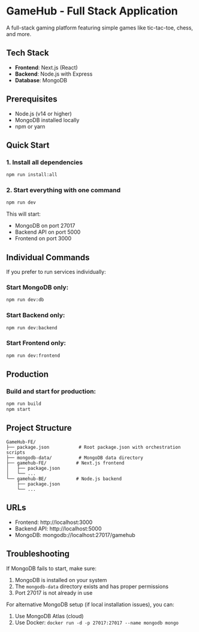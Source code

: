 # GameHub - Full Stack Application

A full-stack gaming platform featuring simple games like tic-tac-toe, chess, and more.

## Tech Stack
- **Frontend**: Next.js (React)
- **Backend**: Node.js with Express
- **Database**: MongoDB

## Prerequisites
- Node.js (v14 or higher)
- MongoDB installed locally
- npm or yarn

## Quick Start

### 1. Install all dependencies
```bash
npm run install:all
```

### 2. Start everything with one command
```bash
npm run dev
```

This will start:
- MongoDB on port 27017
- Backend API on port 5000
- Frontend on port 3000

## Individual Commands

If you prefer to run services individually:

### Start MongoDB only:
```bash
npm run dev:db
```

### Start Backend only:
```bash
npm run dev:backend
```

### Start Frontend only:
```bash
npm run dev:frontend
```

## Production

### Build and start for production:
```bash
npm run build
npm start
```

## Project Structure

```
GameHub-FE/
├── package.json           # Root package.json with orchestration scripts
├── mongodb-data/          # MongoDB data directory
├── gamehub-FE/           # Next.js frontend
│   ├── package.json
│   └── ...
└── gamehub-BE/           # Node.js backend
    ├── package.json
    └── ...
```

## URLs
- Frontend: http://localhost:3000
- Backend API: http://localhost:5000
- MongoDB: mongodb://localhost:27017/gamehub

## Troubleshooting

If MongoDB fails to start, make sure:
1. MongoDB is installed on your system
2. The `mongodb-data` directory exists and has proper permissions
3. Port 27017 is not already in use

For alternative MongoDB setup (if local installation issues), you can:
1. Use MongoDB Atlas (cloud)
2. Use Docker: `docker run -d -p 27017:27017 --name mongodb mongo`

